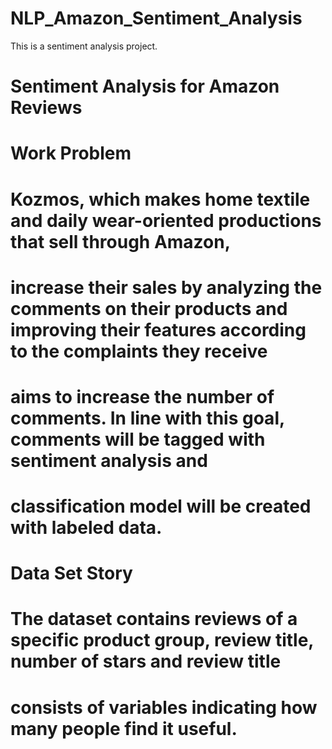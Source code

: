 # NLP_Amazon_Sentiment_Analysis
 This is a sentiment analysis project.
 # Sentiment Analysis for Amazon Reviews

# Work Problem

# Kozmos, which makes home textile and daily wear-oriented productions that sell through Amazon,
# increase their sales by analyzing the comments on their products and improving their features according to the complaints they receive
# aims to increase the number of comments. In line with this goal, comments will be tagged with sentiment analysis and
# classification model will be created with labeled data.


# Data Set Story

# The dataset contains reviews of a specific product group, review title, number of stars and review title
# consists of variables indicating how many people find it useful.
